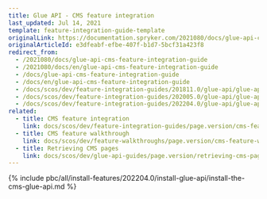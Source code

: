 ```yaml
---
title: Glue API - CMS feature integration
last_updated: Jul 14, 2021
template: feature-integration-guide-template
originalLink: https://documentation.spryker.com/2021080/docs/glue-api-cms-feature-integration-guide
originalArticleId: e3dfeabf-efbe-407f-b1d7-5bcf31a423f8
redirect_from:
  - /2021080/docs/glue-api-cms-feature-integration-guide
  - /2021080/docs/en/glue-api-cms-feature-integration-guide
  - /docs/glue-api-cms-feature-integration-guide
  - /docs/en/glue-api-cms-feature-integration-guide
  - /docs/scos/dev/feature-integration-guides/201811.0/glue-api/glue-api-cms-feature-integration.html
  - /docs/scos/dev/feature-integration-guides/202005.0/glue-api/glue-api-cms-feature-integration.html
  - /docs/scos/dev/feature-integration-guides/202204.0/glue-api/glue-api-cms-feature-integration.html  
related:
  - title: CMS feature integration
    link: docs/scos/dev/feature-integration-guides/page.version/cms-feature-integration.html
  - title: CMS feature walkthrough
    link: docs/scos/dev/feature-walkthroughs/page.version/cms-feature-walkthrough/cms-feature-walkthrough.html
  - title: Retrieving CMS pages
    link: docs/scos/dev/glue-api-guides/page.version/retrieving-cms-pages.html
---
```


{% include pbc/all/install-features/202204.0/install-glue-api/install-the-cms-glue-api.md %} <!-- To edit, see /_includes/pbc/all/install-features/202204.0/install-glue-api/install-the-cms-glue-api.md -->
